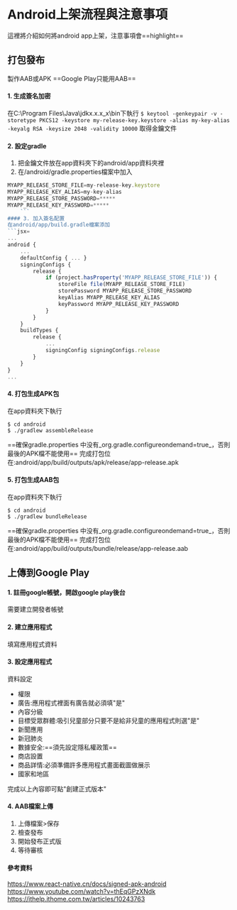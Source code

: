 # Android上架流程與注意事項
這裡將介紹如何將android app上架，注意事項會==highlight==

## 打包發布
製作AAB或APK
==Google Play只能用AAB==
#### 1. 生成簽名加密
在C:\Program Files\Java\jdkx.x.x_x\bin下執行
`$ keytool -genkeypair -v -storetype PKCS12 -keystore my-release-key.keystore -alias my-key-alias -keyalg RSA -keysize 2048 -validity 10000`
取得金鑰文件
#### 2. 設定gradle
1. 把金鑰文件放在app資料夾下的android/app資料夾裡
2. 在/android/gradle.properties檔案中加入
```jsx
MYAPP_RELEASE_STORE_FILE=my-release-key.keystore
MYAPP_RELEASE_KEY_ALIAS=my-key-alias
MYAPP_RELEASE_STORE_PASSWORD=*****
MYAPP_RELEASE_KEY_PASSWORD=*****
    ```
#### 3. 加入簽名配置
在android/app/build.gradle檔案添加
```jsx=
...
android {
    ...
    defaultConfig { ... }
    signingConfigs {
        release {
            if (project.hasProperty('MYAPP_RELEASE_STORE_FILE')) {
                storeFile file(MYAPP_RELEASE_STORE_FILE)
                storePassword MYAPP_RELEASE_STORE_PASSWORD
                keyAlias MYAPP_RELEASE_KEY_ALIAS
                keyPassword MYAPP_RELEASE_KEY_PASSWORD
            }
        }
    }
    buildTypes {
        release {
            ...
            signingConfig signingConfigs.release
        }
    }
}
...
```
#### 4. 打包生成APK包
在app資料夾下執行
```shell=
$ cd android
$ ./gradlew assembleRelease
```
==確保gradle.properties 中没有_org.gradle.configureondemand=true_，否則最後的APK檔不能使用==
完成打包位在:android/app/build/outputs/apk/release/app-release.apk

#### 5. 打包生成AAB包
在app資料夾下執行
```shell=
$ cd android
$ ./gradlew bundleRelease
```
==確保gradle.properties 中没有_org.gradle.configureondemand=true_，否則最後的APK檔不能使用==
完成打包位在:android/app/build/outputs/bundle/release/app-release.aab

## 上傳到Google Play
#### 1. 註冊google帳號，開啟google play後台
需要建立開發者帳號

#### 2. 建立應用程式
填寫應用程式資料

#### 3. 設定應用程式
資料設定
* 權限
* 廣告:應用程式裡面有廣告就必須填"是"
* 內容分級
* 目標受眾群體:吸引兒童部分只要不是給非兒童的應用程式則選"是"
* 新聞應用
* 新冠肺炎
* 數據安全:==須先設定隱私權政策==
* 商店設置
* 商品詳情:必須準備許多應用程式畫面截圖做展示
* 國家和地區

完成以上內容即可點"創建正式版本"

#### 4. AAB檔案上傳
1. 上傳檔案>保存
2. 檢查發布
3. 開始發布正式版
4. 等待審核

#### 參考資料
https://www.react-native.cn/docs/signed-apk-android
https://www.youtube.com/watch?v=thEqGPzXNdk
https://ithelp.ithome.com.tw/articles/10243763

